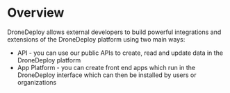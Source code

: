 # Overview

DroneDeploy allows external developers to build powerful integrations and extensions of the DroneDeploy platform using two main ways:

* API - you can use our public APIs to create, read and update data in the DroneDeploy platform
* App Platform - you can create front end apps which run in the DroneDeploy interface which can then be installed by users or organizations

